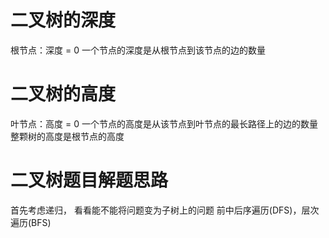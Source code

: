 # 二叉树的深度
根节点：深度 = 0
一个节点的深度是从根节点到该节点的边的数量

# 二叉树的高度
叶节点：高度 = 0
一个节点的高度是从该节点到叶节点的最长路径上的边的数量
整颗树的高度是根节点的高度

# 二叉树题目解题思路
首先考虑递归， 看看能不能将问题变为子树上的问题
前中后序遍历(DFS)，层次遍历(BFS)